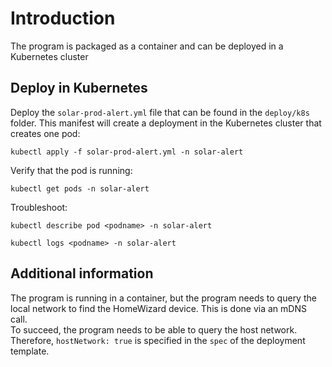 # Introduction

The program is packaged as a container and can be deployed in a Kubernetes cluster

## Deploy in Kubernetes

Deploy the `solar-prod-alert.yml` file that can be found in the `deploy/k8s` folder.  This manifest will create a deployment in the Kubernetes cluster that creates one pod:

```
kubectl apply -f solar-prod-alert.yml -n solar-alert
```

Verify that the pod is running:

```
kubectl get pods -n solar-alert
```

Troubleshoot:

```
kubectl describe pod <podname> -n solar-alert

kubectl logs <podname> -n solar-alert
```

## Additional information

The program is running in a container, but the program needs to query the local network to find the HomeWizard device.  This is done via an mDNS call.  
To succeed, the program needs to be able to query the host network.  Therefore, `hostNetwork: true` is specified in the `spec` of the deployment template.
